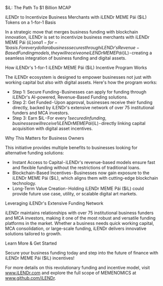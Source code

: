 $iL: The Path To $1 Billion MCAP

iLENDr to Incentivize Business Merchants with iLENDr MEME Pái ($iL) Tokens on a 1-for-1 Basis

In a strategic move that merges business funding with blockchain innovation, iLENDr is set to incentivize business merchants with iLENDr MEME Pái ($iL) on a 1-for-1 basis.
For every dollar a business secures through iLENDr's Revenue-Based Funding models, they will receive one iLENDr MEME Pái ($iL) - creating a seamless integration of business funding and digital assets.

How iLENDr's 1-for-1 iLENDr MEME Pái ($iL) Incentive Program Works

The iLENDr ecosystem is designed to empower businesses not just with working capital but also with digital assets. Here's how the program works:

* Step 1: Secure Funding - Businesses can apply for funding through iLENDr's AI-powered, Revenue-Based Funding solutions.
* Step 2: Get Funded - Upon approval, businesses receive their funding directly, backed by iLENDr's extensive network of over 75 institutional funders and MCA investors.
* Step 3: Earn $iL - For every $1 secured in funding, businesses will receive 1 iLENDr MEME Pái ($iL) - directly linking capital acquisition with digital asset incentives.

Why This Matters for Business Owners

This initiative provides multiple benefits to businesses looking for alternative funding solutions:
* Instant Access to Capital - iLENDr's revenue-based models ensure fast and flexible funding without the restrictions of traditional loans.
* Blockchain-Based Incentives - Businesses now gain exposure to the iLENDr MEME Pái ($iL), which aligns them with cutting-edge blockchain technology.
* Long-Term Value Creation - Holding iLENDr MEME Pái ($iL) could provide future use case, utility, or scalable digital art markets.

Leveraging iLENDr's Extensive Funding Network

iLENDr maintains relationships with over 75 institutional business funders and MCA investors, making it one of the most robust and versatile funding platforms in the market. Whether a business needs quick working capital, MCA consolidation, or large-scale funding, iLENDr delivers innovative solutions tailored to growth.

Learn More & Get Started

Secure your business funding today and step into the future of finance with iLENDr MEME Pái ($iL) incentives!

For more details on this revolutionary funding and incentive model, visit www.iLENDr.com and explore the full scope of MEMENOMICS at www.github.com/iLENDr.
